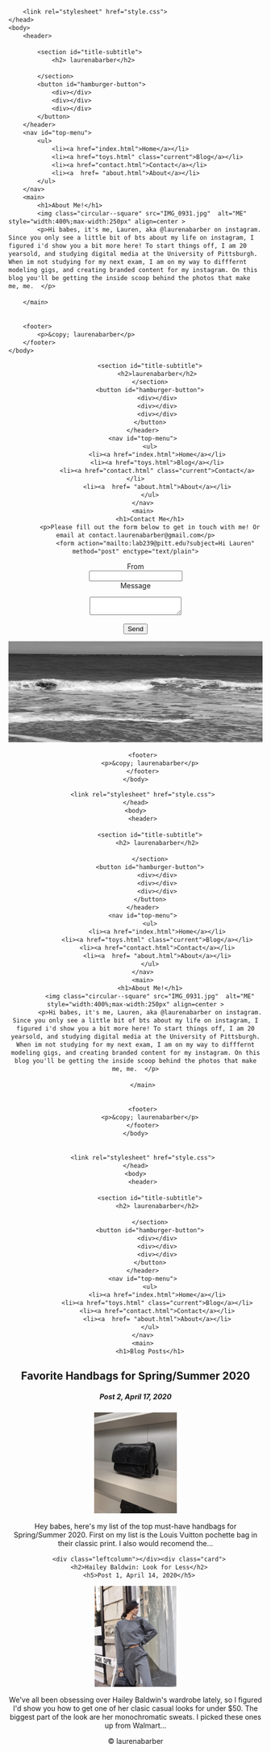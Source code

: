 
<html lang="en">
    <head>
        <meta charset="utf-8">
        <meta name="viewport" content="width=device-width, initial-scale=1">
        <title>laurenabarber</title>
        
        <link rel="stylesheet" href="style.css">
    </head>
    <body>
        <header>
            
            <section id="title-subtitle">
                <h2> laurenabarber</h2>
                
            </section>
            <button id="hamburger-button">
                <div></div>
                <div></div>
                <div></div>
            </button>
        </header>
        <nav id="top-menu">
            <ul>
                <li><a href="index.html">Home</a></li>
                <li><a href="toys.html" class="current">Blog</a></li>
                <li><a href="contact.html">Contact</a></li>
                <li><a  href= "about.html">About</a></li>
            </ul>
        </nav>
        <main>
            <h1>About Me!</h1>
            <img class="circular--square" src="IMG_0931.jpg"  alt="ME" style="width:400%;max-width:250px" align=center >
            <p>Hi babes, it's me, Lauren, aka @laurenabarber on instagram. Since you only see a little bit of bts about my life on instagram, I figured i'd show you a bit more here! To start things off, I am 20 yearsold, and studying digital media at the University of Pittsburgh. When im not studying for my next exam, I am on my way to difffernt modeling gigs, and creating branded content for my instagram. On this blog you'll be getting the inside scoop behind the photos that make me, me.  </p>
            
        </main>
        
       
        <footer>
            <p>&copy; laurenabarber</p>
        </footer>
    </body>

<html lang="en">
    <head>
        <meta charset="utf-8">
        <meta name="viewport" content="width=device-width, initial-scale=1">
        <title> laurenabarber </title>
        <link rel="shortcut icon" href="">
        <link rel="stylesheet" href="style.css">
    </head>
    <body>
        <header>
            
            <section id="title-subtitle">
                <h2>laurenabarber</h2>
            </section>
            <button id="hamburger-button">
                <div></div>
                <div></div>
                <div></div>
            </button>
        </header>
        <nav id="top-menu">
            <ul>
                <li><a href="index.html">Home</a></li>
                <li><a href="toys.html">Blog</a></li>
                <li><a href="contact.html" class="current">Contact</a></li>
                <li><a  href= "about.html">About</a></li>
            </ul>
        </nav>
        <main>
            <h1>Contact Me</h1>
            <p>Please fill out the form below to get in touch with me! Or email at contact.laurenabarber@gmail.com</p>
               <form action="mailto:lab239@pitt.edu?subject=Hi Lauren" method="post" enctype="text/plain">
<label for="email">From</label><br>
<input type="email" id="From" name="From" maxlength="500"><br>
<label for="message">Message</label><br>
<textarea id="message" name="message"></textarea><br>
<button type="submit">Send</button>
</form>
       <img src="IMG_0932.jpg"
     alt="black and white waves"
     width="792"
     height="200"
    class="center">

        <footer>
            <p>&copy; laurenabarber</p>
        </footer>
    </body>
</html>
<html lang="en">
    <head>
        <meta charset="utf-8">
        <meta name="viewport" content="width=device-width, initial-scale=1">
        <title>laurenabarber</title>
        
        <link rel="stylesheet" href="style.css">
    </head>
    <body>
        <header>
            
            <section id="title-subtitle">
                <h2> laurenabarber</h2>
                
            </section>
            <button id="hamburger-button">
                <div></div>
                <div></div>
                <div></div>
            </button>
        </header>
        <nav id="top-menu">
            <ul>
                <li><a href="index.html">Home</a></li>
                <li><a href="toys.html" class="current">Blog</a></li>
                <li><a href="contact.html">Contact</a></li>
                <li><a  href= "about.html">About</a></li>
            </ul>
        </nav>
        <main>
            <h1>About Me!</h1>
            <img class="circular--square" src="IMG_0931.jpg"  alt="ME" style="width:400%;max-width:250px" align=center >
            <p>Hi babes, it's me, Lauren, aka @laurenabarber on instagram. Since you only see a little bit of bts about my life on instagram, I figured i'd show you a bit more here! To start things off, I am 20 yearsold, and studying digital media at the University of Pittsburgh. When im not studying for my next exam, I am on my way to difffernt modeling gigs, and creating branded content for my instagram. On this blog you'll be getting the inside scoop behind the photos that make me, me.  </p>
            
        </main>
        
       
        <footer>
            <p>&copy; laurenabarber</p>
        </footer>
    </body>

        
        <link rel="stylesheet" href="style.css">
    </head>
    <body>
        <header>
            
            <section id="title-subtitle">
                <h2> laurenabarber</h2>
                
            </section>
            <button id="hamburger-button">
                <div></div>
                <div></div>
                <div></div>
            </button>
        </header>
        <nav id="top-menu">
            <ul>
                <li><a href="index.html">Home</a></li>
                <li><a href="toys.html" class="current">Blog</a></li>
                <li><a href="contact.html">Contact</a></li>
                <li><a  href= "about.html">About</a></li>
            </ul>
        </nav>
        <main>
            <h1>Blog Posts</h1>

<div class="row">
  <div class="leftcolumn">
    <div class="card">
      <h2>Favorite Handbags for Spring/Summer 2020</h2>
      <h5>Post 2, April 17, 2020</h5>
      <img src="IMG_0929.jpg" alt="sweatsuit"  width=""
     height="200">
      <p>Hey babes, here's my list of the top must-have handbags for Spring/Summer 2020. First on my list is the Louis Vuitton pochette bag in their classic print. I also would recomend the... </p><script
    type="text/javascript"
    async defer
    src="//assets.pinterest.com/js/pinit.js"
></script> <a href="https://www.pinterest.com/pin/create/button/" data-pin-do="buttonBookmark">
</a>
      </div>
    
        <div class="leftcolumn"></div><div class="card">  
      <h2>Hailey Baldwin: Look for Less</h2>
      <h5>Post 1, April 14, 2020</h5>
   <img src="IMG_0930.jpg" alt="sweatsuit"  width=""
     height="200">
      <p>We've all been obsessing over Hailey Baldwin's wardrobe lately, so I figured I'd show you how to get one of her clasic casual looks for under $50. The biggest part of the look are her monochromatic sweats. I picked these ones up from Walmart... </p>
      <a href="https://www.pinterest.com/pin/create/button/" data-pin-do="buttonBookmark">
</a>
  </div>
  <div class="rightcolumn"></div>
        <footer>
            <p>&copy; laurenabarber</p>
        </footer>


